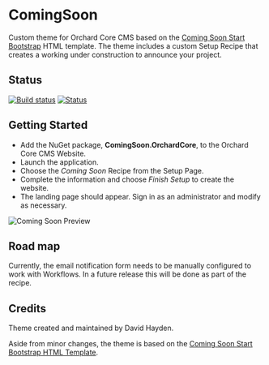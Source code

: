# ComingSoon

Custom theme for Orchard Core CMS based on the [Coming Soon Start Bootstrap](https://startbootstrap.com/template-overviews/coming-soon/) HTML template. The theme includes a custom Setup Recipe that creates a working under construction to announce your project.

## Status
[![Build status](https://ci.appveyor.com/api/projects/status/xajhiraegjsnbiex?svg=true)](https://ci.appveyor.com/project/davidhayden/comingsoon) [![Status](https://img.shields.io/myget/davidhayden-ci/v/ComingSoon.OrchardCore.svg)](https://www.myget.org/feed/davidhayden-ci/package/nuget/ComingSoon.OrchardCore)

## Getting Started

* Add the NuGet package, **ComingSoon.OrchardCore**, to the Orchard Core CMS Website.
* Launch the application.
* Choose the *Coming Soon* Recipe from the Setup Page.
* Complete the information and choose *Finish Setup* to create the website.
* The landing page should appear. Sign in as an administrator and modify as necessary.

![Coming Soon Preview](https://startbootstrap.com/assets/img/templates/coming-soon.jpg)

## Road map

Currently, the email notification form needs to be manually configured to work with Workflows. In a future release this will be done as part of the recipe.

## Credits
Theme created and maintained by David Hayden.

Aside from minor changes, the theme is based on the [Coming Soon Start Bootstrap HTML Template](https://startbootstrap.com/template-overviews/coming-soon/).